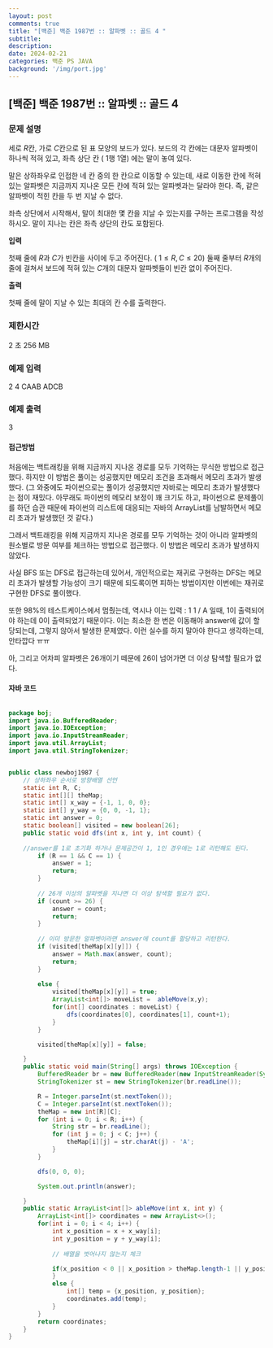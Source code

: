 ```yaml
---
layout: post
comments: true
title: "[백준] 백준 1987번 :: 알파벳 :: 골드 4 "
subtitle: 
description: 
date: 2024-02-21
categories: 백준 PS JAVA
background: '/img/port.jpg'
---
```


## [백준] 백준 1987번 :: 알파벳 :: 골드 4

### 문제 설명

세로
$R$칸, 가로
$C$칸으로 된 표 모양의 보드가 있다. 보드의 각 칸에는 대문자 알파벳이 하나씩 적혀 있고, 좌측 상단 칸 (
$1$행
$1$열) 에는 말이 놓여 있다.

말은 상하좌우로 인접한 네 칸 중의 한 칸으로 이동할 수 있는데, 새로 이동한 칸에 적혀 있는 알파벳은 지금까지 지나온 모든 칸에 적혀 있는 알파벳과는 달라야 한다. 즉, 같은 알파벳이 적힌 칸을 두 번 지날 수 없다.

좌측 상단에서 시작해서, 말이 최대한 몇 칸을 지날 수 있는지를 구하는 프로그램을 작성하시오. 말이 지나는 칸은 좌측 상단의 칸도 포함된다.

**입력**

첫째 줄에
$R$과
$C$가 빈칸을 사이에 두고 주어진다. (
$1 ≤ R,C ≤ 20$) 둘째 줄부터
$R$개의 줄에 걸쳐서 보드에 적혀 있는
$C$개의 대문자 알파벳들이 빈칸 없이 주어진다.

**출력**

첫째 줄에 말이 지날 수 있는 최대의 칸 수를 출력한다.

### 제한시간

2 초	256 MB

### 예제 입력

2 4
CAAB
ADCB

### 예제 출력

3

#### 접근방법

처음에는 백트래킹을 위해 지금까지 지나온 경로를 모두 기억하는 무식한 방법으로 접근했다. 하지만 이 방법은 풀이는 성공했지만 메모리 조건을 초과해서 메모리 초과가 발생했다.
(그 와중에도 파이썬으로는 풀이가 성공했지만 자바로는 메모리 초과가 발생했다는 점이 재밌다. 아무래도 파이썬의 메모리 보정이 꽤 크기도 하고, 파이썬으로 문제풀이를 하던 습관 때문에 파이썬의 리스트에 대응되는
자바의 ArrayList를 남발하면서 메모리 초과가 발생했던 것 같다.)

그래서 백트래킹을 위해 지금까지 지나온 경로를 모두 기억하는 것이 아니라 알파벳의 원소별로 방문 여부를 체크하는 방법으로 접근했다. 이 방법은 메모리 초과가 발생하지 않았다.

사실 BFS 또는 DFS로 접근하는데 있어서, 개인적으로는 재귀로 구현하는 DFS는 메모리 초과가 발생할 가능성이 크기 때문에 되도록이면 피하는 방법이지만 이번에는 재귀로 구현한 DFS로 풀이했다.

또한 98%의 테스트케이스에서 멈췄는데, 역시나 이는 입력 : 1 1 / A 일때, 1이 출력되어야 하는데 0이 출력되었기 때문이다. 이는 최소한 한 번은 이동해야 answer에 값이 할당되는데, 그렇지 않아서 발생한 문제였다.
이런 실수를 하지 말아야 한다고 생각하는데, 안타깝다 ㅠㅠ 

아, 그리고 어차피 알파벳은 26개이기 떼문에 26이 넘어가면 더 이상 탐색할 필요가 없다.

#### 자바 코드

~~~ java

package boj;
import java.io.BufferedReader;
import java.io.IOException;
import java.io.InputStreamReader;
import java.util.ArrayList;
import java.util.StringTokenizer;


public class newboj1987 {
    // 상하좌우 순서로 방향배열 선언
    static int R, C;
    static int[][] theMap;
    static int[] x_way = {-1, 1, 0, 0};
    static int[] y_way = {0, 0, -1, 1};
    static int answer = 0;
    static boolean[] visited = new boolean[26];
    public static void dfs(int x, int y, int count) {
    
    //answer를 1로 초기화 하거나 문제공간이 1, 1인 경우에는 1로 리턴해도 된다.
        if (R == 1 && C == 1) {
            answer = 1;
            return;
        }
        
        // 26개 이상의 알파벳을 지나면 더 이상 탐색할 필요가 없다.
        if (count >= 26) {
            answer = count;
            return;
        }
        
        // 이미 방문한 알파벳이라면 answer에 count를 할당하고 리턴한다.
        if (visited[theMap[x][y]]) {
            answer = Math.max(answer, count);
            return;
        }
       
        else {
            visited[theMap[x][y]] = true;
            ArrayList<int[]> moveList =  ableMove(x,y);
            for(int[] coordinates : moveList) {
                dfs(coordinates[0], coordinates[1], count+1);
            }
        }

        visited[theMap[x][y]] = false;

    }
    public static void main(String[] args) throws IOException {
        BufferedReader br = new BufferedReader(new InputStreamReader(System.in));
        StringTokenizer st = new StringTokenizer(br.readLine());

        R = Integer.parseInt(st.nextToken());
        C = Integer.parseInt(st.nextToken());
        theMap = new int[R][C];
        for (int i = 0; i < R; i++) {
            String str = br.readLine();
            for (int j = 0; j < C; j++) {
                theMap[i][j] = str.charAt(j) - 'A';
            }
        }

        dfs(0, 0, 0);

        System.out.println(answer);

    }
    public static ArrayList<int[]> ableMove(int x, int y) {
        ArrayList<int[]> coordinates = new ArrayList<>();
        for(int i = 0; i < 4; i++) {
            int x_position = x + x_way[i];
            int y_position = y + y_way[i];
            
            // 배열을 벗어나지 않는지 체크

            if(x_position < 0 || x_position > theMap.length-1 || y_position < 0 || y_position > theMap[0].length-1 ){
            }
            else {
                int[] temp = {x_position, y_position};
                coordinates.add(temp);
            }
        }
        return coordinates;
    }
}

~~~
